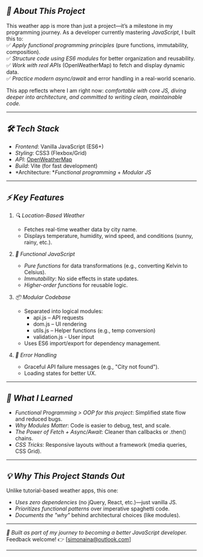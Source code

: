 ## *📌 About This Project*  
This weather app is more than just a project—it’s a milestone in my programming journey. As a developer currently mastering *JavaScript*, I built this to:  
✅ *Apply functional programming principles* (pure functions, immutability, composition).  
✅ *Structure code using ES6 modules* for better organization and reusability.  
✅ *Work with real APIs* (OpenWeatherMap) to fetch and display dynamic data.  
✅ *Practice modern async/await* and error handling in a real-world scenario.  

This app reflects where I am right now: *comfortable with core JS, diving deeper into architecture, and committed to writing clean, maintainable code.*  

---

## *🛠 Tech Stack*  
- *Frontend*: Vanilla JavaScript (ES6+)  
- *Styling*: CSS3 (Flexbox/Grid)  
- *API*: [OpenWeatherMap](https://openweathermap.org/api)  
- *Build*: Vite (for fast development)  
- *Architecture: **Functional programming* + *Modular JS*  

---

## *⚡ Key Features*  
1. *🔍 Location-Based Weather*  
   - Fetches real-time weather data by city name.  
   - Displays temperature, humidity, wind speed, and conditions (sunny, rainy, etc.).  

2. *🧩 Functional JavaScript*  
   - *Pure functions* for data transformations (e.g., converting Kelvin to Celsius).  
   - *Immutability*: No side effects in state updates.  
   - *Higher-order functions* for reusable logic.  

3. *📦 Modular Codebase*  
   - Separated into logical modules:  
     - api.js – API requests  
     - dom.js – UI rendering  
     - utils.js – Helper functions (e.g., temp conversion) 
     - validation.js - User input 
   - Uses ES6 import/export for dependency management.  

4. *🔄 Error Handling*  
   - Graceful API failure messages (e.g., "City not found").  
   - Loading states for better UX.  

---

## *🚀 What I Learned*  
- *Functional Programming > OOP for this project*: Simplified state flow and reduced bugs.  
- *Why Modules Matter*: Code is easier to debug, test, and scale.  
- *The Power of Fetch + Async/Await*: Cleaner than callbacks or .then() chains.  
- *CSS Tricks*: Responsive layouts without a framework (media queries, CSS Grid).  

---

## *💡 Why This Project Stands Out*  
Unlike tutorial-based weather apps, this one:  
- *Uses zero dependencies* (no jQuery, React, etc.)—just vanilla JS.  
- *Prioritizes functional patterns* over imperative spaghetti code.  
- *Documents the "why"* behind architectural choices (like modules).  

---

*🌱 Built as part of my journey to becoming a better JavaScript developer.*  
Feedback welcome! 👉 [simonaina@outlook.com]  

---